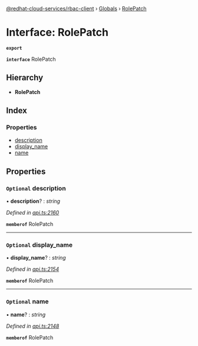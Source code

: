 [@redhat-cloud-services/rbac-client](../README.md) › [Globals](../globals.md) › [RolePatch](rolepatch.md)

# Interface: RolePatch

**`export`** 

**`interface`** RolePatch

## Hierarchy

* **RolePatch**

## Index

### Properties

* [description](rolepatch.md#optional-description)
* [display_name](rolepatch.md#optional-display_name)
* [name](rolepatch.md#optional-name)

## Properties

### `Optional` description

• **description**? : *string*

*Defined in [api.ts:2160](https://github.com/RedHatInsights/javascript-clients.gi/blob/master/packages/rbac/api.ts#L2160)*

**`memberof`** RolePatch

___

### `Optional` display_name

• **display_name**? : *string*

*Defined in [api.ts:2154](https://github.com/RedHatInsights/javascript-clients.gi/blob/master/packages/rbac/api.ts#L2154)*

**`memberof`** RolePatch

___

### `Optional` name

• **name**? : *string*

*Defined in [api.ts:2148](https://github.com/RedHatInsights/javascript-clients.gi/blob/master/packages/rbac/api.ts#L2148)*

**`memberof`** RolePatch
